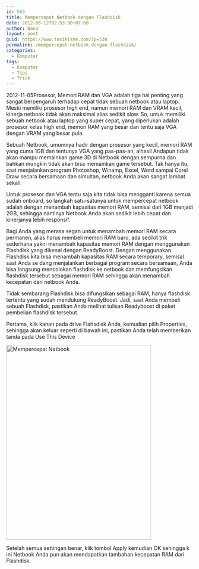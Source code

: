 ```yaml
---
id: 563
title: Mempercepat Netbook dengan Flashdisk
date: 2012-06-12T02:53:30+07:00
author: Nana
layout: post
guid: https://www.tasikisme.com/?p=538
permalink: /mempercepat-netbook-dengan-flashdisk/
categories:
  - Komputer
tags:
  - Komputer
  - Tips
  - Trick
---
```

2012-11-05Prosesor, Memori RAM dan VGA adalah tiga hal penting yang sangat berpengaruh terhadap cepat tidak sebuah netbook atau laptop. Meski memiliki prosesor high end, namun memori RAM dan VRAM kecil, kinerja netbook tidak akan maksimal alias sedikit slow. So, untuk memiliki sebuah netbook atau laptop yang super cepat, yang diperlukan adalah prosesor kelas high end, memori RAM yang besar dan tentu saja VGA dengan VRAM yang besar pula.

Sebuah Netbook, umumnya hadir dengan prosesor yang kecil, memori RAM yang cuma 1GB dan tentunya VGA yang pas-pas-an, alhasil Andapun tidak akan mampu memainkan game 3D di Netbook dengan sempurna dan bahkan mungkin tidak akan bisa memainkan game tersebut. Tak hanya itu, saat menjalankan program Photoshop, Winamp, Excel, Word sampai Corel Draw secara bersamaan dan simultan, netbook Anda akan sangat lambat sekali.

Untuk prosesor dan VGA tentu saja kita tidak bisa mengganti karena semua sudah onboard, so langkah satu-satunya untuk mempercepat netbook adalah dengan menambah kapasitas memori RAM, semisal dari 1GB menjadi 2GB, sehingga nantinya Netbook Anda akan sedikit lebih cepat dan kinerjanya lebih responsif.

Bagi Anda yang merasa segan untuk menambah memori RAM secara permanen, alias harus membeli memori RAM baru, ada sedikit trik sederhana yakni menambah kapasitas memori RAM dengan menggunakan Flashdisk yang dikenal dengan ReadyBoost. Dengan menggunakan Flashdisk kita bisa menambah kapasitas RAM secara temporary, semisal saat Anda se dang menjalankan berbagai program secara bersamaan, Anda bisa langsung mencolokan flashdisk ke netbook dan memfungsikan flashdisk tersebut sebagai memori RAM sehingga akan menambah kecepatan dari netbook Anda.

Tidak sembarang Flashdisk bisa difungsikan sebagai RAM, hanya flashdisk tertentu yang sudah mendukung ReadyBoost. Jadi, saat Anda membeli sebuah Flashdisk, pastikan Anda melihat tulisan Readyboost di paket pembelian flashdisk tersebut.

Pertama, klik kanan pada drive Flahsdisk Anda, kemudian pilih Properties, sehingga akan keluar seperti di bawah ini, pastikan Anda telah memberikan tanda pada Use This Device

<img loading="lazy" src="https://1.bp.blogspot.com/-A4wRMfPjPBg/T9auvvQCz6I/AAAAAAAABLc/G96yoaisfmU/s1600/mempercepat_netbook.jpg" border="0" alt="Mempercepat Netbook" width="390" height="522" /> 

Setelah semua settingan benar, klik tombol Apply kemudian OK sehingga k ini Netbook Anda pun akan mendapatkan tambahan kecepatan RAM dari Flashdisk.